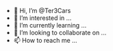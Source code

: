 - 👋 Hi, I’m @Ter3Cars
- 👀 I’m interested in ...
- 🌱 I’m currently learning ...
- 💞️ I’m looking to collaborate on ...
- 📫 How to reach me ...

<!---
Ter3Cars/Ter3Cars is a ✨ special ✨ repository because its `README.md` (this file) appears on your GitHub profile.
You can click the Preview link to take a look at your changes.
--->
